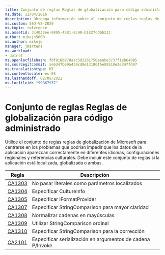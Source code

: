 ```yaml
---
title: Conjunto de reglas Reglas de globalización para código administrado
ms.date: 11/04/2016
description: Obtenga información sobre el conjunto de reglas reglas de globalización en Visual Studio, que se centra en los problemas relacionados con idiomas, configuraciones regionales y referencias culturales. Vea las descripciones de las reglas.
ms.custom: SEO-VS-2020
ms.topic: reference
ms.assetid: 3c4032ee-0805-4581-8c48-b1827cd6b213
author: mikejo5000
ms.author: mikejo
manager: jmartens
ms.workload:
- dotnet
ms.openlocfilehash: fdf816b978aac5d22b1750eeabe3737f1eb64085
ms.sourcegitcommit: ae6d47b09a439cd0e13180f5e89510e3e347fd47
ms.translationtype: MT
ms.contentlocale: es-ES
ms.lasthandoff: 02/08/2021
ms.locfileid: "99867937"
---
```

# <a name="globalization-rules-rule-set-for-managed-code"></a>Conjunto de reglas Reglas de globalización para código administrado

Utilice el conjunto de reglas reglas de globalización de Microsoft para centrarse en los problemas que podrían impedir que los datos de la aplicación aparezcan correctamente en diferentes idiomas, configuraciones regionales y referencias culturales. Debe incluir este conjunto de reglas si la aplicación está localizada, globalizada o ambas.

|Regla|Descripción|
|----------|-----------------|
|[CA1303](/dotnet/fundamentals/code-analysis/quality-rules/ca1303)|No pasar literales como parámetros localizados|
|[CA1304](/dotnet/fundamentals/code-analysis/quality-rules/ca1304)|Especificar CultureInfo|
|[CA1305](/dotnet/fundamentals/code-analysis/quality-rules/ca1305)|Especificar IFormatProvider|
|[CA1307](/dotnet/fundamentals/code-analysis/quality-rules/ca1307)|Especificar StringComparison para mayor claridad|
|[CA1308](/dotnet/fundamentals/code-analysis/quality-rules/ca1308)|Normalizar cadenas en mayúsculas|
|[CA1309](/dotnet/fundamentals/code-analysis/quality-rules/ca1309)|Utilizar StringComparison ordinal|
|[CA1310](/dotnet/fundamentals/code-analysis/quality-rules/ca1310)|Especificar StringComparison para la corrección|
|[CA2101](/dotnet/fundamentals/code-analysis/quality-rules/ca2101)|Especificar serialización en argumentos de cadena P/Invoke|
